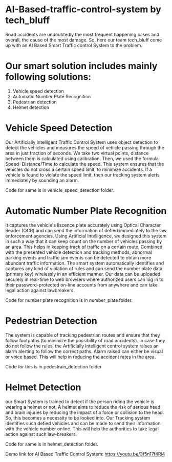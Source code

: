 # AI-Based-traffic-control-system by tech_bluff
Road accidents are undoubtedly the most frequent happening cases and overall, the cause of the most damage. So, here our team tech_bluff come up with an AI Based Smart Traffic control System to the problem.

# Our smart solution includes mainly following solutions:
1. Vehicle speed detection
2. Automatic Number Plate Recognition
3. Pedestrian detection
4. Helmet detection

# Vehicle Speed Detection
Our Artificially Intelligent Traffic Control System uses object detection to detect the vehicles and measures the speed of vehicle passing through the area in just fraction of seconds.
We take two virtual points, distance between them is calculated using calibration. Then, we used the formula Speed=Distance/Time to calculate the speed. This system ensures that the vehicles do not cross a certain speed limit, to minimize accidents. If a vehicle is found to violate the speed limit, then our tracking system alerts immediately by sounding an alarm. 

Code for same is in vehicle_speed_detection folder.

# Automatic Number Plate Recognition
It captures the vehicle's liscence plate accurately using Optical Character Reader (OCR) and can send the information of defied immediately to the law enforcement agencies. Using Artificial Intelligence, we designed this system in such a way that it can keep count on the number of vehicles passing by an area. This helps in keeping track of traffic on a certain route. Combined with the presented vehicle detection and tracking methods, abnormal parking events and traffic jam events can be detected to obtain more abundant traffic information.  The smart system automatically identifies and captures any kind of violation of rules and can send the number plate data (primary key) wirelessly in an efficient manner. Our data can be uploaded securely in real-time to web browsers where authorized users can log in to their password-protected on-line accounts from anywhere and can take legal action against lawbreakers.

Code for number plate recognition is in number_plate folder.

# Pedestrian Detection
The system is capable of tracking pedestrian routes and ensure that they follow footpaths (to minimize the possibility of road accidents). In case they do not follow the rules, the Artificially Intelligent control system raises an alarm alerting to follow the correct paths. Alarm raised can either be visual or voice based. This will help in reducing the accident rates in the area. 

Code for this is in pedestrain_detection folder

# Helmet Detection
our Smart System is trained to detect if the person riding the vehicle is wearing a helmet or not. A helmet aims to reduce the risk of serious head and brain injuries by reducing the impact of a force or collision to the head. So, this becomes a necessity to be looked into. Our Tracking system identifies such defied vehicles and can be made to send their information with the vehicle number online. This will help the authorities to take legal action against such law-breakers.

Code for same is in helmet_detection folder.

Demo link for AI Based Traffic Control System: https://youtu.be/3f5n17f4Rl4
